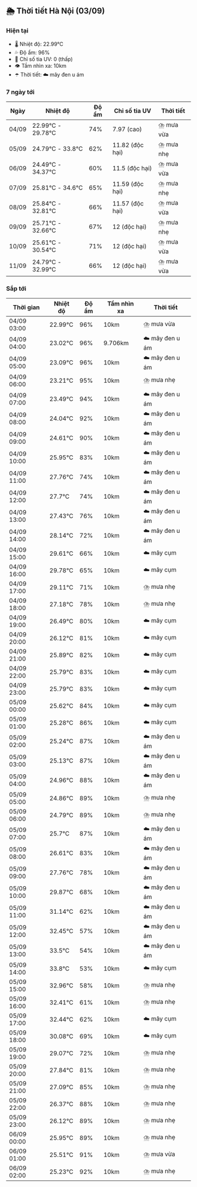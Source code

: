 ## 🌦️ Thời tiết Hà Nội (03/09)

### Hiện tại

- 🌡️ Nhiệt độ: 22.99℃
- 💦 Độ ẩm: 96%
- 🌟 Chỉ số tia UV: 0 (thấp)
- 👁️ Tầm nhìn xa: 10km
- ☂️ Thời tiết: ☁️ mây đen u ám

### 7 ngày tới

| Ngày | Nhiệt độ | Độ ẩm | Chỉ số tia UV | Thời tiết |
| --- | --- | --- | --- | --- |
| 04/09 | 22.99℃ - 29.78℃ | 74% | 7.97 (cao) | ⛈️ mưa vừa |
| 05/09 | 24.79℃ - 33.8℃ | 62% | 11.82 (độc hại) | ⛈️ mưa nhẹ |
| 06/09 | 24.49℃ - 34.37℃ | 60% | 11.5 (độc hại) | ⛈️ mưa vừa |
| 07/09 | 25.81℃ - 34.6℃ | 65% | 11.59 (độc hại) | ⛈️ mưa nhẹ |
| 08/09 | 25.84℃ - 32.81℃ | 66% | 11.57 (độc hại) | ⛈️ mưa vừa |
| 09/09 | 25.71℃ - 32.66℃ | 67% | 12 (độc hại) | ⛈️ mưa nhẹ |
| 10/09 | 25.61℃ - 30.54℃ | 71% | 12 (độc hại) | ⛈️ mưa vừa |
| 11/09 | 24.79℃ - 32.99℃ | 66% | 12 (độc hại) | ⛈️ mưa vừa |

### Sắp tới

| Thời gian | Nhiệt độ | Độ ẩm | Tầm nhìn xa | Thời tiết |
| --- | --- | --- | --- | --- |
| 04/09 03:00 | 22.99℃ | 96% | 10km | ⛈️ mưa vừa |
| 04/09 04:00 | 23.02℃ | 96% | 9.706km | ☁️ mây đen u ám |
| 04/09 05:00 | 23.09℃ | 96% | 10km | ☁️ mây đen u ám |
| 04/09 06:00 | 23.21℃ | 95% | 10km | ⛈️ mưa nhẹ |
| 04/09 07:00 | 23.49℃ | 94% | 10km | ☁️ mây đen u ám |
| 04/09 08:00 | 24.04℃ | 92% | 10km | ☁️ mây đen u ám |
| 04/09 09:00 | 24.61℃ | 90% | 10km | ☁️ mây đen u ám |
| 04/09 10:00 | 25.95℃ | 83% | 10km | ☁️ mây đen u ám |
| 04/09 11:00 | 27.76℃ | 74% | 10km | ☁️ mây đen u ám |
| 04/09 12:00 | 27.7℃ | 74% | 10km | ☁️ mây đen u ám |
| 04/09 13:00 | 27.43℃ | 76% | 10km | ☁️ mây đen u ám |
| 04/09 14:00 | 28.14℃ | 72% | 10km | ☁️ mây đen u ám |
| 04/09 15:00 | 29.61℃ | 66% | 10km | ☁️ mây cụm |
| 04/09 16:00 | 29.78℃ | 65% | 10km | ☁️ mây cụm |
| 04/09 17:00 | 29.11℃ | 71% | 10km | ⛈️ mưa nhẹ |
| 04/09 18:00 | 27.18℃ | 78% | 10km | ⛈️ mưa nhẹ |
| 04/09 19:00 | 26.49℃ | 80% | 10km | ☁️ mây cụm |
| 04/09 20:00 | 26.12℃ | 81% | 10km | ☁️ mây cụm |
| 04/09 21:00 | 25.89℃ | 82% | 10km | ☁️ mây cụm |
| 04/09 22:00 | 25.79℃ | 83% | 10km | ☁️ mây cụm |
| 04/09 23:00 | 25.79℃ | 83% | 10km | ☁️ mây cụm |
| 05/09 00:00 | 25.62℃ | 84% | 10km | ☁️ mây cụm |
| 05/09 01:00 | 25.28℃ | 86% | 10km | ☁️ mây cụm |
| 05/09 02:00 | 25.24℃ | 87% | 10km | ☁️ mây đen u ám |
| 05/09 03:00 | 25.13℃ | 87% | 10km | ☁️ mây đen u ám |
| 05/09 04:00 | 24.96℃ | 88% | 10km | ☁️ mây đen u ám |
| 05/09 05:00 | 24.86℃ | 89% | 10km | ⛈️ mưa nhẹ |
| 05/09 06:00 | 24.79℃ | 89% | 10km | ⛈️ mưa nhẹ |
| 05/09 07:00 | 25.7℃ | 87% | 10km | ☁️ mây đen u ám |
| 05/09 08:00 | 26.61℃ | 83% | 10km | ☁️ mây đen u ám |
| 05/09 09:00 | 27.76℃ | 78% | 10km | ☁️ mây đen u ám |
| 05/09 10:00 | 29.87℃ | 68% | 10km | ☁️ mây đen u ám |
| 05/09 11:00 | 31.14℃ | 62% | 10km | ☁️ mây đen u ám |
| 05/09 12:00 | 32.45℃ | 57% | 10km | ☁️ mây đen u ám |
| 05/09 13:00 | 33.5℃ | 54% | 10km | ☁️ mây đen u ám |
| 05/09 14:00 | 33.8℃ | 53% | 10km | ☁️ mây cụm |
| 05/09 15:00 | 32.96℃ | 58% | 10km | ⛈️ mưa nhẹ |
| 05/09 16:00 | 32.41℃ | 61% | 10km | ⛈️ mưa nhẹ |
| 05/09 17:00 | 32.44℃ | 62% | 10km | ☁️ mây cụm |
| 05/09 18:00 | 30.08℃ | 69% | 10km | ☁️ mây cụm |
| 05/09 19:00 | 29.07℃ | 72% | 10km | ⛈️ mưa nhẹ |
| 05/09 20:00 | 27.84℃ | 81% | 10km | ⛈️ mưa nhẹ |
| 05/09 21:00 | 27.09℃ | 85% | 10km | ⛈️ mưa nhẹ |
| 05/09 22:00 | 26.37℃ | 88% | 10km | ⛈️ mưa nhẹ |
| 05/09 23:00 | 26.12℃ | 89% | 10km | ⛈️ mưa nhẹ |
| 06/09 00:00 | 25.95℃ | 89% | 10km | ⛈️ mưa nhẹ |
| 06/09 01:00 | 25.51℃ | 91% | 10km | ⛈️ mưa vừa |
| 06/09 02:00 | 25.23℃ | 92% | 10km | ⛈️ mưa nhẹ |
